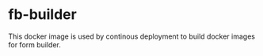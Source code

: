 # fb-builder

This docker image is used by continous deployment to build docker images for
form builder.
